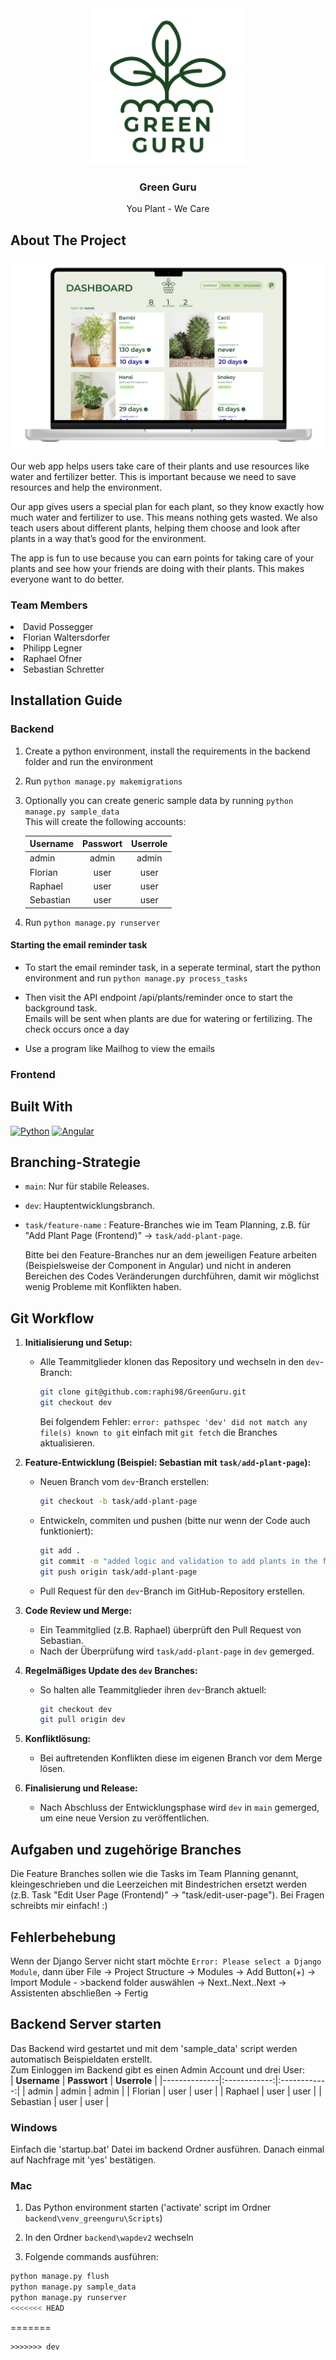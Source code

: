 <!-- PROJECT LOGO -->
<div align="center">
  <a href="[https://github.com/othneildrew/Best-README-Template](https://github.com/raphi98/GreenGuru)">
    <img src="images/logo-dark.png" alt="Logo" width="250" height="250">
  </a>

  <h3 align="center">Green Guru</h3>
    <p align="center">
    You Plant - We Care
</div>

<!-- ABOUT THE PROJECT -->
## About The Project

![Product Name Screen Shot][product-screenshot]

Our web app helps users take care of their plants and use resources like water and fertilizer better. This is important because we need to save resources and help the environment.

Our app gives users a special plan for each plant, so they know exactly how much water and fertilizer to use. This means nothing gets wasted. We also teach users about different plants, helping them choose and look after plants in a way that’s good for the environment.

The app is fun to use because you can earn points for taking care of your plants and see how your friends are doing with their plants. This makes everyone want to do better.

<p align="center">
    <h3>Team Members</h3>
    <li>David Possegger</li>
    <li>Florian Waltersdorfer</li>
    <li>Philipp Legner</li>
    <li>Raphael Ofner</li>
    <li>Sebastian Schretter</li>

## Installation Guide
### Backend

1. Create a python environment, install the requirements in the backend folder and run the environment

2. Run ```python manage.py makemigrations```

3. Optionally you can create generic sample data by running ```python manage.py sample_data```
<br>This will create the following accounts: 

    | **Username** | **Passwort** | **Userrole** |
    |--------------|:------------:|:------------:|
    | admin        | admin        | admin        |
    | Florian      | user         | user         |
    | Raphael      | user         | user         |
    | Sebastian    | user         | user         |

4. Run ```python manage.py runserver```

#### Starting the email reminder task

- To start the email reminder task, in a seperate terminal, start the python environment and run ```python manage.py process_tasks```

- Then visit the API endpoint /api/plants/reminder once to start the background task. <br> Emails will be sent when plants are due for watering or fertilizing. The check occurs once a day

- Use a program like Mailhog to view the emails

### Frontend

## Built With
[![Python][Python.io]][Python-url]
[![Angular][Angular.io]][Angular-url]

<!-- MARKDOWN LINKS & IMAGES -->
[product-screenshot]: images/screenshot.png

[Angular.io]: https://img.shields.io/badge/Angular-DD0031?style=for-the-badge&logo=angular&logoColor=white
[Angular-url]: https://angular.io/
[Python.io]: https://img.shields.io/badge/Python-3776AB?style=for-the-badge&logo=python&logoColor=white
[Python-url]: https://www.python.org


## Branching-Strategie
- `main`: Nur für stabile Releases.
- `dev`: Hauptentwicklungsbranch.
- `task/feature-name` : Feature-Branches wie im Team Planning, z.B. für "Add Plant Page (Frontend)" -> `task/add-plant-page`.
  
  Bitte bei den Feature-Branches nur an dem jeweiligen Feature arbeiten (Beispielsweise der Component in Angular) und nicht in anderen Bereichen des Codes Veränderungen durchführen, damit wir möglichst wenig Probleme mit Konflikten haben.

## Git Workflow
1. **Initialisierung und Setup:**
   - Alle Teammitglieder klonen das Repository und wechseln in den `dev`-Branch:
     ```bash
     git clone git@github.com:raphi98/GreenGuru.git
     git checkout dev
     ```

     Bei folgendem Fehler: `error: pathspec 'dev' did not match any file(s) known to git` einfach mit `git fetch` die Branches aktualisieren.


2. **Feature-Entwicklung (Beispiel: Sebastian mit `task/add-plant-page`):**
   - Neuen Branch vom `dev`-Branch erstellen:
     ```bash
     git checkout -b task/add-plant-page
     ```
   - Entwickeln, commiten und pushen (bitte nur wenn der Code auch funktioniert):
     ```bash
     git add .
     git commit -m "added logic and validation to add plants in the frontend"
     git push origin task/add-plant-page
     ```
   - Pull Request für den `dev`-Branch im GitHub-Repository erstellen.

3. **Code Review und Merge:**
   - Ein Teammitglied (z.B. Raphael) überprüft den Pull Request von Sebastian.
   - Nach der Überprüfung wird `task/add-plant-page` in `dev` gemerged.

4. **Regelmäßiges Update des `dev` Branches:**
   - So halten alle Teammitglieder ihren `dev`-Branch aktuell:
     ```bash
     git checkout dev
     git pull origin dev
     ```

5. **Konfliktlösung:**
   - Bei auftretenden Konflikten diese im eigenen Branch vor dem Merge lösen.

6. **Finalisierung und Release:**
   - Nach Abschluss der Entwicklungsphase wird `dev` in `main` gemerged, um eine neue Version zu veröffentlichen.

## Aufgaben und zugehörige Branches
Die Feature Branches sollen wie die Tasks im Team Planning genannt, kleingeschrieben und die Leerzeichen mit Bindestrichen ersetzt werden (z.B. Task "Edit User Page (Frontend)" -> "task/edit-user-page").
Bei Fragen schreibts mir einfach! :)

## Fehlerbehebung
Wenn der Django Server nicht start möchte `Error: Please select a Django Module`, dann über File -> Project Structure -> Modules -> Add Button(+) -> Import Module - >backend folder auswählen -> Next..Next..Next -> Assistenten abschließen -> Fertig

## Backend Server starten
Das Backend wird gestartet und mit dem 'sample_data' script werden automatisch Beispieldaten erstellt. <br>
Zum Einloggen im Backend gibt es einen Admin Account und drei User: <br>
| **Username** | **Passwort** | **Userrole** |
|--------------|:------------:|:------------:|
| admin        | admin        | admin        |
| Florian      | user         | user         |
| Raphael      | user         | user         |
| Sebastian    | user         | user         |
<h3>Windows</h3>
Einfach die 'startup.bat' Datei im backend Ordner ausführen.
Danach einmal auf Nachfrage mit 'yes' bestätigen.
<h3>Mac</h3>

1. Das Python environment starten ('activate' script im Ordner `backend\venv_greenguru\Scripts`)

2. In den Ordner `backend\wapdev2` wechseln

3. Folgende commands ausführen:


  ```bash 
  python manage.py flush
  python manage.py sample_data
  python manage.py runserver
<<<<<<< HEAD
  ```
=======
  ```
>>>>>>> dev
